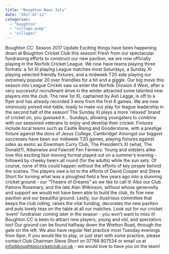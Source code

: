 ```yaml
---
title: "Boughton News July"
date: "2017-07-12"
categories: 
  - "boughton"
  - "village-pump"
  - "villages"
---
```


Boughton CC: Season 2017 Update Exciting things have been happening down at Boughton Cricket Club this season! Fresh from our spectacular fundraising efforts to construct our new pavilion, we are now officially playing in the Norfolk Cricket League. We now have teams playing three formats: a 1st XI playing League matches most Saturdays, a Sunday XI playing selected friendly fixtures, and a midweek T20 side playing our extremely popular 20 over friendlies for a hit and a giggle. Our big move this season into League Cricket saw us enter the Norfolk Division 4 West, after a very successful recruitment drive in the winter attracted some talented new players into the club. The new 1st XI, captained by Ash Legge, is off to a flyer and has already recorded 3 wins from the first 6 games. We are now ominously poised mid-table, ready to make our play for league leadership in the second half of the season! The Sunday XI plays a more ‘relaxed’ brand of cricket on, you guessed it… Sundays, allowing youngsters to combine with our seasoned veterans to enjoy and develop their cricket. Fixtures include local teams such as Castle Rising and Gooderstone, with a prestige fixture against the dons of Jesus College, Cambridge! Amongst our biggest successes have been our midweek T20 games, playing fixtures against sides as exotic as Downham Curry Club, The President’s XI (what, The Donald?), Albanwise and Fawcett Fen Farmers. Young and oldsters alike love this exciting fast-moving format played out on a summer’s evening - followed by cheeky beers all round (for the adults) while the sun sets. Of course, none of this could happen without the efforts of key people behind the scenes. The players owe a lot to the efforts of David Cooper and Steve Short for turning what was a ploughed field a few years ago into a stunning cricket ground - our “Theatre of Dreams” as we like to call it! Also our Club Patrons Rosemary, and the late Alan Wilkinson, without whose generosity and support we would not have been able to build the club, its fine new pavilion and our beautiful ground. Lastly, our illustrious committee that keeps the club rolling, raises the vital funding, decorates the new pavilion and puts lovely teas on the table at all our matches. Look out for our cricket ‘event’ fundraiser coming later in the season - you won’t want to miss it! Boughton CC is keen to attract new players, young and old, and spectators too! Our ground can be found halfway down the Wretton Road, through the gate on the left. We also have regular Net practice most Tuesday evenings from 6pm. If you would like to play, or just start with some practice, please contact Club Chairman Steve Short on 07768 807534 or email us at info@boughtoncricketclub.co.uk - we would love to have you on the team!
